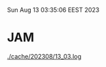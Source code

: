Sun Aug 13 03:35:06 EEST 2023
# JAM
<a href='./cache/202308/13_03.log'>./cache/202308/13_03.log</a>
